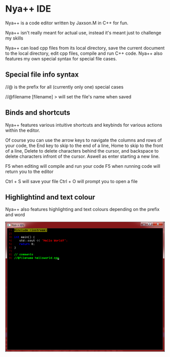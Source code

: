 # Nya++ IDE 

Nya++ is a code editor written by Jaxson.M in C++ for fun.

Nya++ isn't really meant for actual use, instead it's meant just to challenge my skills

Nya++ can load cpp files from its local directory, save the current document to the local directory, edit cpp files, compile and run C++ code. Nya++ also features my own special syntax for special file cases.

## Special file info syntax

//@ is the prefix for all (currently only one) special cases

//@filename [filename] > will set the file's name when saved

## Binds and shortcuts

Nya++ features various intuitive shortcuts and keybinds for various actions within the editor.

Of course you can use the arrow keys to navigate the columns and rows of your code, the End key to skip to the end of a line, Home to skip to the front of a line, Delete to delete characters behind the cursor, and backspace to delete characters infront of the cursor. Aswell as enter starting a new line.

F5 when editing will compile and run your code
F5 when running code will return you to the editor

Ctrl + S will save your file
Ctrl + O will prompt you to open a file

## Highlightind and text colour

Nya++ also features highlighting and text colours depending on the prefix and word

![Program Example](/Nya++.png)
